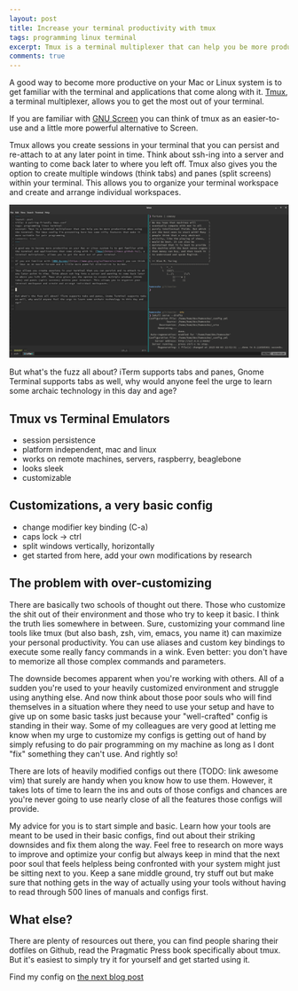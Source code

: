 ```yaml
---
layout: post
title: Increase your terminal productivity with tmux
tags: programming linux terminal
excerpt: Tmux is a terminal multiplexer that can help you be more productive when using the terminal. The tmux config I'm presenting here has some nifty features that make it more suitable for pair programming
comments: true
---
```


A good way to become more productive on your Mac or Linux system is to get familiar with the terminal and applications that come along with it. [Tmux](https://tmux.github.io/), a terminal multiplexer, allows you to get the most out of your terminal. 

If you are familiar with [GNU Screen](https://www.gnu.org/software/screen/) you can think of tmux as an easier-to-use and a little more powerful alternative to Screen. 

Tmux allows you create sessions in your terminal that you can persist and re-attach to at any later point in time. Think about ssh-ing into a server and wanting to come back later to where you left off. Tmux also gives you the option to create multiple windows (think tabs) and panes (split screens) within your terminal. This allows you to organize your terminal workspace and create and arrange individual workspaces.

![Tmux in action](/assets/img/uploads/tmux.png)

But what's the fuzz all about? iTerm supports tabs and panes, Gnome Terminal supports tabs as well, why would anyone feel the urge to learn some archaic technology in this day and age?

## Tmux vs Terminal Emulators
- session persistence
- platform independent, mac and linux
- works on remote machines, servers, raspberry, beaglebone
- looks sleek
- customizable

## Customizations, a very basic config
- change modifier key binding (C-a)
- caps lock -> ctrl
- split windows vertically, horizontally
- get started from here, add your own modifications by research

## The problem with over-customizing
There are basically two schools of thought out there. Those who customize the shit out of their environment and those who try to keep it basic. I think the truth lies somewhere in between. Sure, customizing your command line tools like tmux (but also bash, zsh, vim, emacs, you name it) can maximize your personal productivity. You can use aliases and custom key bindings to execute some really fancy commands in a wink. Even better: you don't have to memorize all those complex commands and parameters.

The downside becomes apparent when you're working with others. All of a sudden you're used to your heavily customized environment and struggle using anything else. And now think about those poor souls who will find themselves in a situation where they need to use your setup and have to give up on some basic tasks just because your "well-crafted" config is standing in their way. Some of my colleagues are very good at letting me know when my urge to customize my configs is getting out of hand by simply refusing to do pair programming on my machine as long as I dont "fix" something they can't use. And rightly so!

There are lots of heavily modified configs out there (TODO: link awesome vim) that surely are handy when you know how to use them. However, it takes lots of time to learn the ins and outs of those configs and chances are you're never going to use nearly close of all the features those configs will provide.

My advice for you is to start simple and basic. Learn how your tools are meant to be used in their basic configs, find out about their striking downsides and fix them along the way. Feel free to research on more ways to improve and optimize your config but always keep in mind that the next poor soul that feels helpless being confronted with your system might just be sitting next to you. Keep a sane middle ground, try stuff out but make sure that nothing gets in the way of actually using your tools without having to read through 500 lines of manuals and configs first.

## What else?
There are plenty of resources out there, you can find people sharing their dotfiles on Github, read the Pragmatic Press book specifically about tmux. But it's easiest to simply try it for yourself and get started using it.

Find my config on [the next blog post](/2015/08/04/pairing-friendly-tmux-conf.html)
